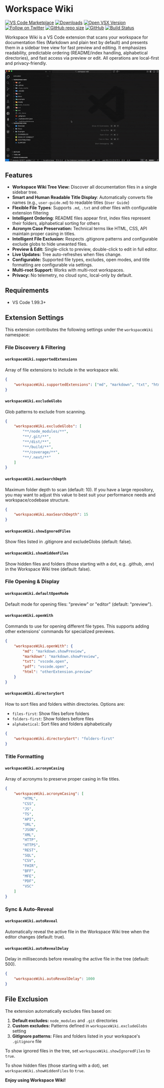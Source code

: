 # Workspace Wiki

[![VS Code Marketplace](https://img.shields.io/visual-studio-marketplace/v/alexjsully.workspace-wiki?label=VS%20Code%20Marketplace&logo=visual-studio-code)](https://marketplace.visualstudio.com/items?itemName=alexjsully.workspace-wiki)
[![Downloads](https://img.shields.io/visual-studio-marketplace/d/alexjsully.workspace-wiki)](https://marketplace.visualstudio.com/items?itemName=alexjsully.workspace-wiki)
[![Open VSX Version](https://img.shields.io/open-vsx/v/alexjsully/workspace-wiki)](https://open-vsx.org/extension/alexjsully/workspace-wiki)
[![Follow on Twitter](https://img.shields.io/twitter/follow/alexjsully?style=social)](https://twitter.com/alexjsully)
[![GitHub repo size](https://img.shields.io/github/repo-size/AlexJSully/alexjsully-portfolio)](https://github.com/AlexJSully/alexjsully-portfolio)
[![GitHub](https://img.shields.io/github/license/AlexJSully/alexjsully-portfolio)](https://github.com/AlexJSully/alexjsully-portfolio)
[![Build Status](https://github.com/AlexJSully/workspace-wiki/actions/workflows/code-qa-js.yaml/badge.svg)](https://github.com/AlexJSully/workspace-wiki/actions)

Workspace Wiki is a VS Code extension that scans your workspace for documentation files (Markdown and plain text by default) and presents them in a sidebar tree view for fast preview and editing. It emphasizes readability, predictable ordering (README/index handling, alphabetical directories), and fast access via preview or edit. All operations are local-first and privacy-friendly.

![Example gif and user flow of the Workspace Wiki extension](https://github.com/AlexJSully/workspace-wiki/blob/main/media/example.gif?raw=true)

## Features

- **Workspace Wiki Tree View:** Discover all documentation files in a single sidebar tree.
- **Smart and Human Readable Title Display**: Automatically converts file names (e.g., `user-guide.md`) to readable titles (`User Guide`)
- **Flexible File Types**: Supports `.md`, `.txt` and other files with configurable extension filtering
- **Intelligent Ordering**: README files appear first, index files represent their folders, alphabetical sorting for others
- **Acronym Case Preservation:** Technical terms like HTML, CSS, API maintain proper casing in titles.
- **Intelligent File Exclusion:** Respects .gitignore patterns and configurable exclude globs to hide unwanted files.
- **Preview & Edit:** Single-click to preview, double-click to edit in full editor.
- **Live Updates:** Tree auto-refreshes when files change.
- **Configurable:** Supported file types, excludes, open modes, and title formatting are configurable via settings.
- **Multi-root Support:** Works with multi-root workspaces.
- **Privacy:** No telemetry, no cloud sync, local-only by default.

## Requirements

- VS Code 1.99.3+

## Extension Settings

This extension contributes the following settings under the `workspaceWiki` namespace:

### File Discovery & Filtering

#### `workspaceWiki.supportedExtensions`

Array of file extensions to include in the workspace wiki.

```json
{
	"workspaceWiki.supportedExtensions": ["md", "markdown", "txt", "html", "pdf"]
}
```

#### `workspaceWiki.excludeGlobs`

Glob patterns to exclude from scanning.

```json
{
	"workspaceWiki.excludeGlobs": [
		"**/node_modules/**",
		"**/.git/**",
		"**/dist/**",
		"**/build/**",
		"**/coverage/**",
		"**/.next/**"
	]
}
```

#### `workspaceWiki.maxSearchDepth`

Maximum folder depth to scan (default: 10). If you have a large repository, you may want to adjust this value to best suit your performance needs and workspace/codebase structure.

```json
{
	"workspaceWiki.maxSearchDepth": 15
}
```

#### `workspaceWiki.showIgnoredFiles`

Show files listed in .gitignore and excludeGlobs (default: false).

#### `workspaceWiki.showHiddenFiles`

Show hidden files and folders (those starting with a dot, e.g. .github, .env) in the Workspace Wiki tree (default: false).

### File Opening & Display

#### `workspaceWiki.defaultOpenMode`

Default mode for opening files: "preview" or "editor" (default: "preview").

#### `workspaceWiki.openWith`

Commands to use for opening different file types. This supports adding other extensions' commands for specialized previews.

```json
{
	"workspaceWiki.openWith": {
		"md": "markdown.showPreview",
		"markdown": "markdown.showPreview",
		"txt": "vscode.open",
		"pdf": "vscode.open",
		"html": "otherExtension.preview"
	}
}
```

#### `workspaceWiki.directorySort`

How to sort files and folders within directories. Options are:

- `files-first`: Show files before folders
- `folders-first`: Show folders before files
- `alphabetical`: Sort files and folders alphabetically

```json
{
	"workspaceWiki.directorySort": "folders-first"
}
```

### Title Formatting

#### `workspaceWiki.acronymCasing`

Array of acronyms to preserve proper casing in file titles.

```json
{
	"workspaceWiki.acronymCasing": [
		"HTML",
		"CSS",
		"JS",
		"TS",
		"API",
		"URL",
		"JSON",
		"XML",
		"HTTP",
		"HTTPS",
		"REST",
		"SQL",
		"CSV",
		"FHIR",
		"BFF",
		"MFE",
		"PDF",
		"VSC"
	]
}
```

### Sync & Auto-Reveal

#### `workspaceWiki.autoReveal`

Automatically reveal the active file in the Workspace Wiki tree when the editor changes (default: true).

#### `workspaceWiki.autoRevealDelay`

Delay in milliseconds before revealing the active file in the tree (default: 500).

```json
{
	"workspaceWiki.autoRevealDelay": 1000
}
```

## File Exclusion

The extension automatically excludes files based on:

1. **Default excludes:** `node_modules` and `.git` directories
2. **Custom excludes:** Patterns defined in `workspaceWiki.excludeGlobs` setting
3. **GitIgnore patterns:** Files and folders listed in your workspace's `.gitignore` file

To show ignored files in the tree, set `workspaceWiki.showIgnoredFiles` to `true`.

To show hidden files (those starting with a dot), set `workspaceWiki.showHiddenFiles` to `true`.

**Enjoy using Workspace Wiki!**
